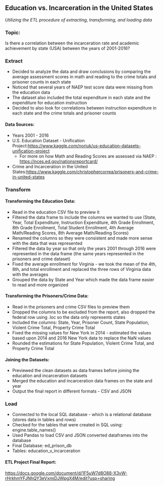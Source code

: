 ## Education vs. Incarceration in the United States
*Utilizing the ETL procedure of extracting, transforming, and loading data*

### Topic:
Is there a correlation between the incarceration rate and academic achievement by state (USA) between the years of 2001-2016?
  
### Extract
- Decided to analyze the data and draw conclusions by comparing the average assessment scores in math and reading to the crime totals and prisoner counts in each state
- Noticed that several years of NAEP test score data were missing from the education data
- The dataset also included the total expenditure in each state and the expenditure for education instruction
- Decided to also look for correlations between instruction expenditure in each state and the crime totals and prisoner counts

#### Data Sources: 
- Years 2001 - 2016
- U.S. Education Dataset - Unification Project:https://www.kaggle.com/noriuk/us-education-datasets-unification-project
  - For more on how Math and Reading Scores are assessed via NAEP : https://nces.ed.gov/nationsreportcard/ </li>
- Crime and Incarceration in the United States:https://www.kaggle.com/christophercorrea/prisoners-and-crime-in-united-states

### Transform
#### Transforming the Education Data: 
- Read in the education CSV file to preview it
- Filtered the data frame to include the columns we wanted to use (State, Year, Total Expenditure, Instruction Expenditure, 4th Grade Enrollment, 8th Grade Enrollment, Total Student Enrollment, 4th Average Math/Reading Scores, 8th Average Math/Reading Scores)
- Renamed the columns so they were consistent and made more sense with the data that was represented
- Filtered the data by year so that only the years 2001 through 2016 were represented in the data frame (the same years represented in the prisoners and crime dataset)
- Fixed the average enrollment for Virginia - we took the mean of the 4th, 8th, and total enrollment and replaced the three rows of Virginia data with the averages
- Grouped the data by State and Year which made the data frame easier to read and more organized

#### Transforming the Prisoners/Crime Data:
- Read in the prisoners and crime CSV files to preview them
- Dropped the columns to be excluded from the report, also dropped the federal row using .loc so the data only represents states
- Included the columns: State, Year, Prisoner Count, State Population, Violent Crime Total, Property Crime Total 
- Fixed the missing values for New York in 2014 - estimated the values based upon 2014 and 2016 New York data to replace the NaN values 
- Rounded the estimations for State Population, Violent Crime Total, and Property Crime Total

#### Joining the Datasets: 
- Previewed the clean datasets as data frames before joining the education and incarceration datasets
- Merged the education and incarceration data frames on the state and year 
- Output the final report in different formats - CSV and JSON

### Load
- Connected to the local SQL database - which is a relational database (stores data in tables and rows)
- Checked for the tables that were created in SQL using: engine.table_names() 
- Used Pandas to load CSV and JSON converted dataframes into the database
- Final Database: ed_prison_db
- Tables: education_v_incarceration

#### ETL Project Final Report:
https://docs.google.com/document/d/1F5uW7d8O88-X3vW-rHrkhmYFJNhQY3eVxmjDJWpgX4M/edit?usp=sharing
